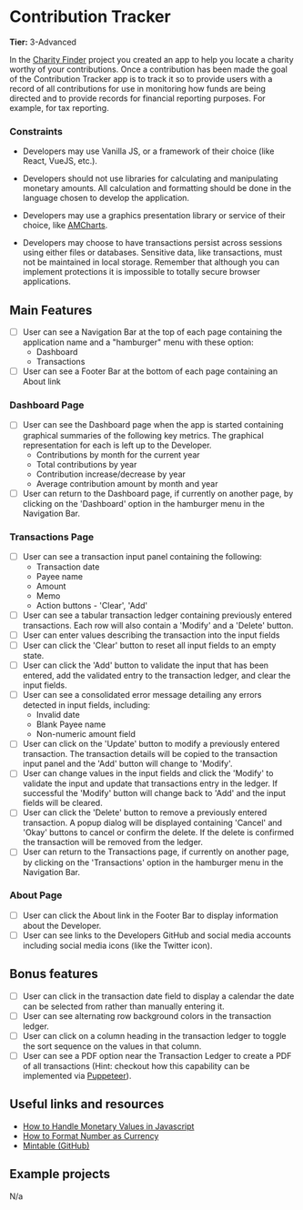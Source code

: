 # Contribution Tracker

**Tier:** 3-Advanced

In the [Charity Finder](../2-Intermediate/Charity-Finder-App.md) project you created an app to
help you locate a charity worthy of your contributions. Once a contribution
has been made the goal of the Contribution Tracker app is to track it so to
provide users with a record of all contributions for use in monitoring how
funds are being directed and to provide records for financial reporting 
purposes. For example, for tax reporting.

### Constraints

- Developers may use Vanilla JS, or a framework of their choice (like React,
VueJS, etc.).

- Developers should not use libraries for calculating and manipulating monetary
amounts. All calculation and formatting should be done in the language chosen
to develop the application.

- Developers may use a graphics presentation library or service of their choice,
like [AMCharts](https://www.amcharts.com/).

- Developers may choose to have transactions persist across sessions using
either files or databases. Sensitive data, like transactions, must not be 
maintained in local storage. Remember that although you can implement
protections it is impossible to totally secure browser applications.

## Main Features

-   [ ] User can see a Navigation Bar at the top of each page containing the
application name and a "hamburger" menu with these option:
    - Dashboard
    - Transactions
-   [ ] User can see a Footer Bar at the bottom of each page containing an
About link

### Dashboard Page
-   [ ] User can see the Dashboard page when the app is started containing 
graphical summaries of the following key metrics. The graphical representation
for each is left up to the Developer.
    - Contributions by month for the current year
    - Total contributions by year
    - Contribution increase/decrease by year
    - Average contribution amount by month and year
-   [ ] User can return to the Dashboard page, if currently on another page, by
clicking on the 'Dashboard' option in the hamburger menu in the Navigation Bar.

### Transactions Page
-   [ ] User can see a transaction input panel containing the following:
    - Transaction date
    - Payee name
    - Amount
    - Memo
    - Action buttons - 'Clear', 'Add'
-   [ ] User can see a tabular transaction ledger containing previously 
entered transactions. Each row will also contain a 'Modify' and a 'Delete' 
button.
-   [ ] User can enter values describing the transaction into the input fields
-   [ ] User can click the 'Clear' button to reset all input fields to an
empty state.
-   [ ] User can click the 'Add' button to validate the input that has been
entered, add the validated entry to the transaction ledger, and clear the input
fields.
-   [ ] User can see a consolidated error message detailing any errors detected
in input fields, including:
    - Invalid date 
    - Blank Payee name
    - Non-numeric amount field
-   [ ] User can click on the 'Update' button to modify a previously entered
transaction. The transaction details will be copied to the transaction input
panel and the 'Add' button will change to 'Modify'.
-   [ ] User can change values in the input fields and click the 'Modify' to
validate the input and update that transactions entry in the ledger. If
successful the 'Modify' button will change back to 'Add' and the input fields
will be cleared.
-   [ ] User can click the 'Delete' button to remove a previously entered
transaction. A popup dialog will be displayed containing 'Cancel' and 'Okay'
buttons to cancel or confirm the delete. If the delete is confirmed the 
transaction will be removed from the ledger.
-   [ ] User can return to the Transactions page, if currently on another page,
by clicking on the 'Transactions' option in the hamburger menu in the Navigation
Bar.

### About Page
-   [ ] User can click the About link in the Footer Bar to display information
about the Developer.
-   [ ] User can see links to the Developers GitHub and social media accounts 
including social media icons (like the Twitter icon).

## Bonus features

-   [ ] User can click in the transaction date field to display a calendar
the date can be selected from rather than manually entering it.
-   [ ] User can see alternating row background colors in the transaction ledger.
-   [ ] User can click on a column heading in the transaction ledger to toggle
the sort sequence on the values in that column.
-   [ ] User can see a PDF option near the Transaction Ledger to create a PDF
of all transactions (Hint: checkout how this capability can be implemented via 
[Puppeteer](https://github.com/GoogleChrome/puppeteer)).

## Useful links and resources

- [How to Handle Monetary Values in Javascript](https://frontstuff.io/how-to-handle-monetary-values-in-javascript)
- [How to Format Number as Currency](https://flaviocopes.com/how-to-format-number-as-currency-javascript/)
- [Mintable (GitHub)](https://github.com/kevinschaich/mintable)

## Example projects

N/a
